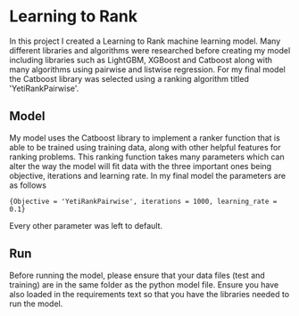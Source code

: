 # Learning to Rank
In this project I created a Learning to Rank machine learning model. Many different libraries and algorithms were researched before creating my model including libraries such as LightGBM, XGBoost and Catboost along with many algorithms using pairwise and listwise regression. For my final model the Catboost library was selected using a ranking algorithm titled 'YetiRankPairwise'. 
## Model
My model uses the Catboost library to implement a ranker function that is able to be trained using training data, along with other helpful features for ranking problems. This ranking function takes many parameters which can alter the way the model will fit data with the three important ones being objective, iterations and learning rate. In my final model the parameters are as follows
```
{Objective = 'YetiRankPairwise', iterations = 1000, learning_rate = 0.1}
```
Every other parameter was left to default.
## Run
Before running the model, please ensure that your data files (test and training) are in the same folder as the python model file. Ensure you have also loaded in the requirements text so that you have the libraries needed to run the model.  
